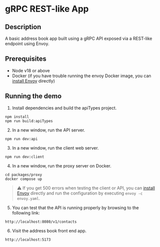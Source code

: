 # gRPC REST-like App

## Description

A basic address book app built using a gRPC API exposed via a REST-like endpoint using Envoy.

## Prerequisites

- Node v18 or above
- Docker (if you have trouble running the envoy Docker image, you can [install Envoy](https://www.envoyproxy.io/docs/envoy/latest/start/install) directly)

## Running the demo

1. Install dependencies and build the apiTypes project.

```console
npm install
npm run build:apiTypes
```

2. In a new window, run the API server.

```console
npm run dev:api
```

3. In a new window, run the client web server.

```console
npm run dev:client
```

4. In a new window, run the proxy server on Docker.

```console
cd packages/proxy
docker compose up
```

> :warning: If you get 500 errors when testing the client or API, you can [install Envoy](https://www.envoyproxy.io/docs/envoy/latest/start/install) directly and run the configuration by executing `envoy -c envoy.yaml`.

5. You can test that the API is running properly by browsing to the following link:

```url
http://localhost:8080/v1/contacts
```

6. Visit the address book front end app.

```url
http://localhost:5173
```
